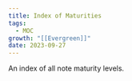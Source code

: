 ```yaml
---
title: Index of Maturities
tags:
  - MOC
growth: "[[Evergreen]]"
date: 2023-09-27
---
```

An index of all note maturity levels.